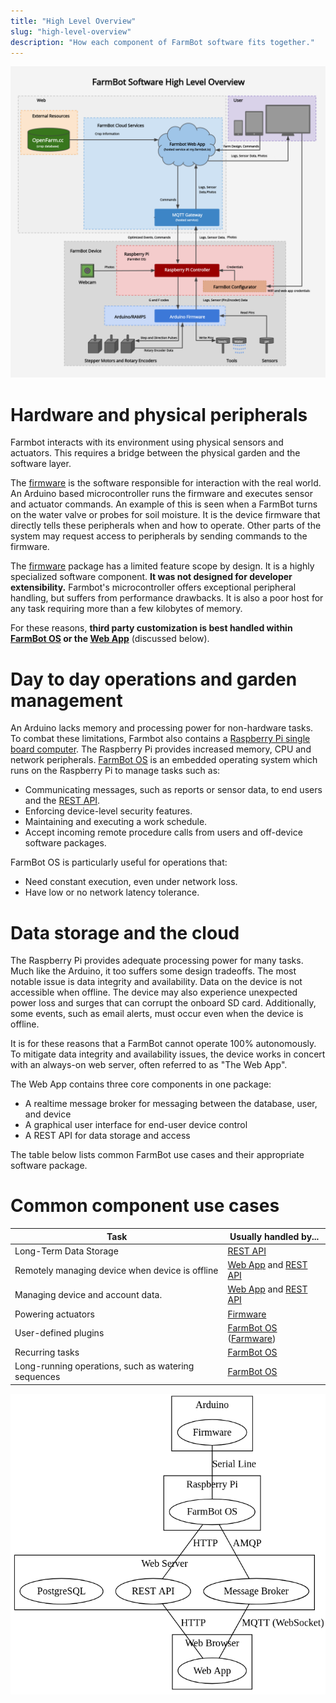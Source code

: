 ```yaml
---
title: "High Level Overview"
slug: "high-level-overview"
description: "How each component of FarmBot software fits together."
---
```



![flow_chart.png](_images/flow_chart.png)



# Hardware and physical peripherals

Farmbot interacts with its environment using physical sensors and actuators. This requires a bridge between the physical garden and the software layer.

The [firmware](../firmware.md) is the software responsible for interaction with the real world. An Arduino based microcontroller runs the firmware and executes sensor and actuator commands. An example of this is seen when a FarmBot turns on the water valve or probes for soil moisture. It is the device firmware that directly tells these peripherals when and how to operate. Other parts of the system may request access to peripherals by sending commands to the firmware.

The [firmware](../firmware.md) package has a limited feature scope by design. It is a highly specialized software component. **It was not designed for developer extensibility.** Farmbot's microcontroller offers exceptional peripheral handling, but suffers from performance drawbacks. It is also a poor host for any task requiring more than a few kilobytes of memory.

For these reasons, **third party customization is best handled within [FarmBot OS](../farmbot-os.md) or the [Web App](../web-app.md)** (discussed below).

# Day to day operations and garden management

An Arduino lacks memory and processing power for non-hardware tasks. To combat these limitations, Farmbot also contains a [Raspberry Pi single board computer](https://www.raspberrypi.org). The Raspberry Pi provides increased memory, CPU and network peripherals. [FarmBot OS](../farmbot-os.md) is an embedded operating system which runs on the Raspberry Pi to manage tasks such as:

 * Communicating messages, such as reports or sensor data, to end users and the [REST API](../web-app/rest-api.md).
 * Enforcing device-level security features.
 * Maintaining and executing a work schedule.
 * Accept incoming remote procedure calls from users and off-device software packages.

FarmBot OS is particularly useful for operations that:

 * Need constant execution, even under network loss.
 * Have low or no network latency tolerance.

# Data storage and the cloud

The Raspberry Pi provides adequate processing power for many tasks. Much like the Arduino, it too suffers some design tradeoffs. The most notable issue is data integrity and availability. Data on the device is not accessible when offline. The device may also experience unexpected power loss and surges that can corrupt the onboard SD card. Additionally, some events, such as email alerts, must occur even when the device is offline.

It is for these reasons that a FarmBot cannot operate 100% autonomously. To mitigate data integrity and availability issues, the device works in concert with an always-on web server, often referred to as "The Web App".

The Web App contains three core components in  one package:

 * A realtime message broker for messaging between the database, user, and device
 * A graphical user interface for end-user device control
 * A REST API for data storage and access

The table below lists common FarmBot use cases and their appropriate software package.

# Common component use cases



|Task                          |Usually handled by...         |
|------------------------------|------------------------------|
|Long-Term Data Storage        |[REST API](../web-app/rest-api.md)
|Remotely managing device when device is offline|[Web App](../web-app.md) and [REST API](../web-app/rest-api.md)
|Managing device and account data.|[Web App](../web-app.md) and [REST API](../web-app/rest-api.md)
|Powering actuators            |[Firmware](../firmware.md)
|User-defined plugins          |[FarmBot OS](../farmbot-os.md) ([Farmware](../farmware.md))
|Recurring tasks               |[FarmBot OS](../farmbot-os.md)
|Long-running operations, such as watering sequences|[FarmBot OS](../farmbot-os.md)



![block_diagram.png](_images/block_diagram.png)

